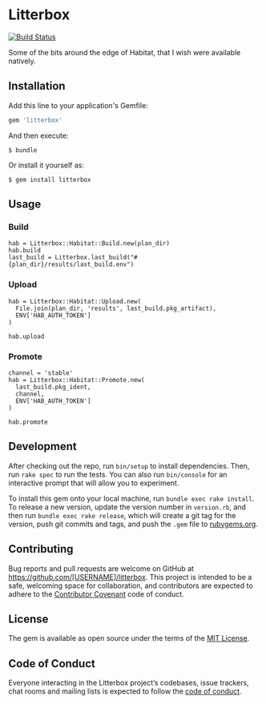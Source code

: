 # Litterbox

[![Build Status](https://travis-ci.org/skylerto/litterbox.svg?branch=master)](https://travis-ci.org/skylerto/litterbox)

Some of the bits around the edge of Habitat, that I wish were available natively.

## Installation

Add this line to your application's Gemfile:

```ruby
gem 'litterbox'
```

And then execute:

    $ bundle

Or install it yourself as:

    $ gem install litterbox

## Usage

### Build

```
hab = Litterbox::Habitat::Build.new(plan_dir)
hab.build
last_build = Litterbox.last_build("#{plan_dir}/results/last_build.env")
```

### Upload

```
hab = Litterbox::Habitat::Upload.new(
  File.join(plan_dir, 'results', last_build.pkg_artifact),
  ENV['HAB_AUTH_TOKEN']
)

hab.upload
```

### Promote

```
channel = 'stable'
hab = Litterbox::Habitat::Promote.new(
  last_build.pkg_ident,
  channel,
  ENV['HAB_AUTH_TOKEN']
)

hab.promote
```

## Development

After checking out the repo, run `bin/setup` to install dependencies. Then, run `rake spec` to run the tests. You can also run `bin/console` for an interactive prompt that will allow you to experiment.

To install this gem onto your local machine, run `bundle exec rake install`. To release a new version, update the version number in `version.rb`, and then run `bundle exec rake release`, which will create a git tag for the version, push git commits and tags, and push the `.gem` file to [rubygems.org](https://rubygems.org).

## Contributing

Bug reports and pull requests are welcome on GitHub at https://github.com/[USERNAME]/litterbox. This project is intended to be a safe, welcoming space for collaboration, and contributors are expected to adhere to the [Contributor Covenant](http://contributor-covenant.org) code of conduct.

## License

The gem is available as open source under the terms of the [MIT License](https://opensource.org/licenses/MIT).

## Code of Conduct

Everyone interacting in the Litterbox project’s codebases, issue trackers, chat rooms and mailing lists is expected to follow the [code of conduct](https://github.com/[USERNAME]/litterbox/blob/master/CODE_OF_CONDUCT.md).
